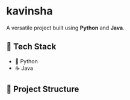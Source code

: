# kavinsha

A versatile project built using **Python** and **Java**.

## 🔧 Tech Stack

- 🐍 Python
- ☕ Java

## 📁 Project Structure

